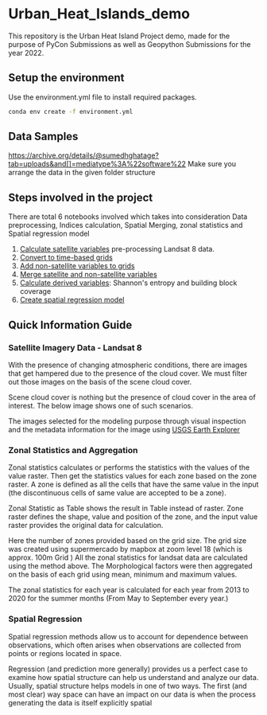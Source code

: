 # Urban_Heat_Islands_demo

This repository is the Urban Heat Island Project demo, made for the purpose of PyCon Submissions as well as Geopython Submissions for the year 2022.

## Setup the environment

Use the environment.yml file to install required packages.

```bash
conda env create -f environment.yml
```
## Data Samples
https://archive.org/details/@sumedhghatage?tab=uploads&and[]=mediatype%3A%22software%22
Make sure you arrange the data in the given folder structure
## Steps involved in the project

There are total 6 notebooks involved which takes into consideration
Data preprocessing, Indices calculation, Spatial Merging, zonal statistics and Spatial regression model


1. [Calculate satellite variables](step0_Calculation_satellite_variables.ipynb) pre-processing Landsat 8 data.
2. [Convert to time-based grids](step1_add-time-to-grids.ipynb)
3. [Add non-satellite variables to grids](step2_add-attrs-to-grids.ipynb)
4. [Merge satellite and non-satellite variables](step3_merge-attrs-time.ipynb)
5. [Calculate derived variables](step4_entropy_bbc.ipynb): Shannon's entropy and building block coverage
6. [Create spatial regression model](step5_spatial-regression-statsmodels.ipynb)

## Quick Information Guide

### Satellite Imagery Data - Landsat 8

With the presence of changing atmospheric conditions, there are images that get hampered
due to the presence of the cloud cover. We must filter out those images on the basis of the
scene cloud cover.

Scene cloud cover is nothing but the presence of cloud cover in the area of interest. The
below image shows one of such scenarios.

The images selected for the modeling purpose through visual inspection and the metadata
information for the image using [USGS Earth Explorer](https://earthexplorer.usgs.gov/)

### Zonal Statistics and Aggregation

Zonal statistics calculates or performs the statistics with the values of the value raster. Then
get the statistics values for each zone based on the zone raster. A zone is defined as all the
cells that have the same value in the input (the discontinuous cells of same value are
accepted to be a zone).

Zonal Statistic as Table shows the result in Table instead of raster.
Zone raster defines the shape, value and position of the zone, and the input value raster
provides the original data for calculation.

Here the number of zones provided based on the grid size. The grid size was created using
supermercado by mapbox at zoom level 18 (which is approx. 100m Grid )
All the zonal statistics for landsat data are calculated using the method above. The
Morphological factors were then aggregated on the basis of each grid using mean, minimum
and maximum values.

The zonal statistics for each year is calculated for each year from 2013 to 2020 for the
summer months (From May to September every year.)

### Spatial Regression

Spatial regression methods allow us to account for dependence between
observations, which often arises when observations are collected from points
or regions located in space.

Regression (and prediction more generally) provides us a perfect case to examine how
spatial structure can help us understand and analyze our data. Usually, spatial structure
helps models in one of two ways. The first (and most clear) way space can have an impact
on our data is when the process generating the data is itself explicitly spatial
